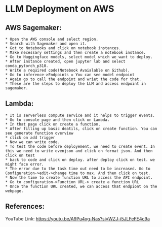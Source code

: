 # LLM Deployment on AWS
## AWS Sagemaker:
	* Open the AWS console and select region.
	* Search with Sagemaker and open it.
	* Got to Notebooks and click on notebook instances.
	* Make necessary settings and then create a notebook instance.
	* Go to Huggingface models, select model which we want to deploy.
	* After instance created, open jupyter lab and select conda_pytorch_p310.
	* Write a required code(Notebook Avaialable on Github).
	* Go to inference->Endpoints = You can see model endpoint
	* Again go to call the endpoint and wriet the code for that.
	* These are the steps to deploy the LLM and access endpoint in sagemaker.

## Lambda:
	* It is serverless compute service and it helps to trigger events.
	* Go to console page and then click on Lambda.
	* In that page click on create a function.
	* After filling up basic deatils, click on create function. You can see generate function overview
	* click on add trigger
	* Now we can write code.
	* To test the code before deployement, we need to create event. In this we need to write evenjson and click on format json. And then click on test
	* back to code and click on deploy. after deploy click on test. we might face error.
	* The error due to the task time out need to be increased. Go to Configuration->edit->change time to max. And then click on test.
	* Now the time to create function URL to access the API endpoint.
	* Go to configuration->Function URL-> create a function URL
	* Once the function URL created, we can access that endpiont on the webpage.

## References:
YouTube Link: https://youtu.be/A9Pu4xg-Nas?si=WZJ-i5JLFeFE4c9a
